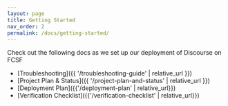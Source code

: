 ```yaml
---
layout: page
title: Getting Started
nav_order: 2
permalink: /docs/getting-started/
---
```


Check out the following docs as we set up our deployment of Discourse on FCSF

- [Troubleshooting]({{ '/troubleshooting-guide' | relative_url }})
- [Project Plan & Status]({{ '/project-plan-and-status' | relative_url }})
- [Deployment Plan]({{'/deployment-plan' | relative_url}})
- [Verification Checklist]({{'/verification-checklist' | relative_url}})